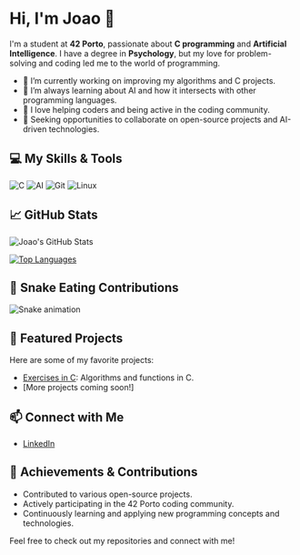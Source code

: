 # Hi, I'm Joao 👋

I'm a student at **42 Porto**, passionate about **C programming** and **Artificial Intelligence**. I have a degree in **Psychology**, but my love for problem-solving and coding led me to the world of programming.

- 🔭 I’m currently working on improving my algorithms and C projects.
- 🌱 I’m always learning about AI and how it intersects with other programming languages.
- 🤝 I love helping coders and being active in the coding community.
- 💼 Seeking opportunities to collaborate on open-source projects and AI-driven technologies.

## 💻 My Skills & Tools

![C](https://img.shields.io/badge/C-00599C?style=for-the-badge&logo=c&logoColor=white)
![AI](https://img.shields.io/badge/Artificial%20Intelligence-AI-blue)
![Git](https://img.shields.io/badge/Git-F05032?style=for-the-badge&logo=git&logoColor=white)
![Linux](https://img.shields.io/badge/Linux-FCC624?style=for-the-badge&logo=linux&logoColor=black)

## 📈 GitHub Stats

![Joao's GitHub Stats](https://github-readme-stats.vercel.app/api?username=joaovbrolcarneiro&show_icons=true&theme=radical)

[![Top Languages](https://github-readme-stats.vercel.app/api/top-langs/?username=joaovbrolcarneiro&layout=compact)](https://github.com/joaovbrolcarneiro/)

## 🐍 Snake Eating Contributions

![Snake animation](https://github.com/joaovbrolcarneiro/joaovbrolcarneiro/blob/output/github-contribution-grid-snake.svg)

## 📝 Featured Projects

Here are some of my favorite projects:

- [Exercises in C](https://github.com/joaovbrolcarneiro/Exercises-in-C): Algorithms and functions in C.
- [More projects coming soon!]

## 📫 Connect with Me

- [LinkedIn](https://www.linkedin.com/in/joaovbrol)

## 🎯 Achievements & Contributions

- Contributed to various open-source projects.
- Actively participating in the 42 Porto coding community.
- Continuously learning and applying new programming concepts and technologies.

Feel free to check out my repositories and connect with me!
